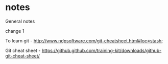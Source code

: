 # notes
General notes

change 1

To learn git - http://www.ndpsoftware.com/git-cheatsheet.html#loc=stash;

Git cheat sheet - https://github.github.com/training-kit/downloads/github-git-cheat-sheet/
